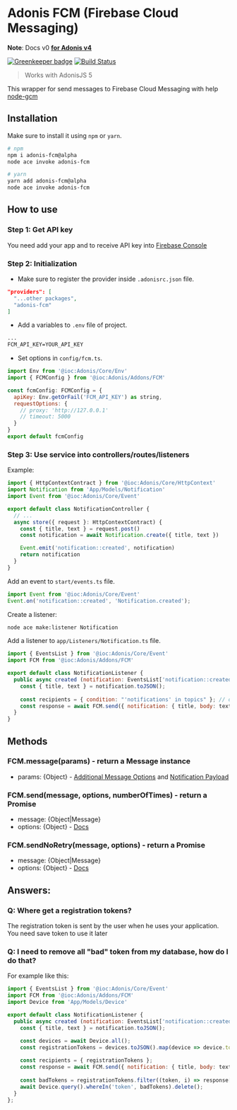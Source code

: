 # Adonis FCM (Firebase Cloud Messaging)

**Note**: Docs v0 [**for Adonis v4**](https://github.com/lookinlab/adonis-fcm/tree/v0)

[![Greenkeeper badge](https://badges.greenkeeper.io/lookinlab/adonis-fcm.svg)](https://greenkeeper.io/)
[![Build Status](https://travis-ci.org/lookinlab/adonis-fcm.svg?branch=develop)](https://travis-ci.org/lookinlab/adonis-fcm)

> Works with AdonisJS 5

This wrapper for send messages to Firebase Cloud Messaging with help [node-gcm](https://github.com/ToothlessGear/node-gcm)

## Installation

Make sure to install it using `npm` or `yarn`.

```bash
# npm
npm i adonis-fcm@alpha
node ace invoke adonis-fcm

# yarn
yarn add adonis-fcm@alpha
node ace invoke adonis-fcm
```

## How to use

### Step 1: Get API key

You need add your app and to receive API key into [Firebase Console](https://console.firebase.google.com/)

### Step 2: Initialization

- Make sure to register the provider inside `.adonisrc.json` file.

```json
"providers": [
  "...other packages",
  "adonis-fcm"
]
```

- Add a variables to `.env` file of project.
```txt
...
FCM_API_KEY=YOUR_API_KEY
```

- Set options in `config/fcm.ts`.

```js
import Env from '@ioc:Adonis/Core/Env'
import { FCMConfig } from '@ioc:Adonis/Addons/FCM'

const fcmConfig: FCMConfig = {
  apiKey: Env.getOrFail('FCM_API_KEY') as string,
  requestOptions: {
    // proxy: 'http://127.0.0.1'
    // timeout: 5000
  }
}
export default fcmConfig
```

### Step 3: Use service into controllers/routes/listeners

Example:

```js
import { HttpContextContract } from '@ioc:Adonis/Core/HttpContext'
import Notification from 'App/Models/Notification'
import Event from '@ioc:Adonis/Core/Event'

export default class NotificationController {
  // ...
  async store({ request }: HttpContextContract) {
    const { title, text } = request.post()
    const notification = await Notification.create({ title, text })

    Event.emit('notification::created', notification)
    return notification
  }
}
```

Add an event to `start/events.ts` file.

```js
import Event from '@ioc:Adonis/Core/Event'
Event.on('notification::created', 'Notification.created');
```

Create a listener:

```bash
node ace make:listener Notification
```

Add a listener to `app/Listeners/Notification.ts` file.

```js
import { EventsList } from '@ioc:Adonis/Core/Event'
import FCM from '@ioc:Adonis/Addons/FCM'

export default class NotificationListener {
  public async created (notification: EventsList['notification::created']) {
    const { title, text } = notification.toJSON();
    
    const recipients = { condition: "'notifications' in topics" }; // or { registrationTokens: [...] }
    const response = await FCM.send({ notification: { title, body: text }}, recipients);
  }
}
```

## Methods

### FCM.message(params) - return a Message instance
- params:  {Object} - [Additional Message Options](https://github.com/ToothlessGear/node-gcm#additional-message-options) and [Notification Payload](https://github.com/ToothlessGear/node-gcm#notification-payload-option-table)

### FCM.send(message, options, numberOfTimes) - return a Promise
- message: {Object|Message}
- options: {Object} - [Docs](https://github.com/ToothlessGear/node-gcm#recipients)

### FCM.sendNoRetry(message, options) - return a Promise
- message: {Object|Message}
- options: {Object} - [Docs](https://github.com/ToothlessGear/node-gcm#recipients)
 
## Answers:

### Q: Where get a registration tokens?
The registration token is sent by the user when he uses your application. You need save token to use it later

### Q: I need to remove all "bad" token from my database, how do I do that? 
For example like this:

```js
import { EventsList } from '@ioc:Adonis/Core/Event'
import FCM from '@ioc:Adonis/Addons/FCM'
import Device from 'App/Models/Device'

export default class NotificationListener {
  public async created (notification: EventsList['notification::created']) {
    const { title, text } = notification.toJSON();

    const devices = await Device.all();
    const registrationTokens = devices.toJSON().map(device => device.token);
    
    const recipients = { registrationTokens };
    const response = await FCM.send({ notification: { title, body: text }}, recipients);
    
    const badTokens = registrationTokens.filter((token, i) => response[i].error !== null);
    await Device.query().whereIn('token', badTokens).delete();
  }
};
```
